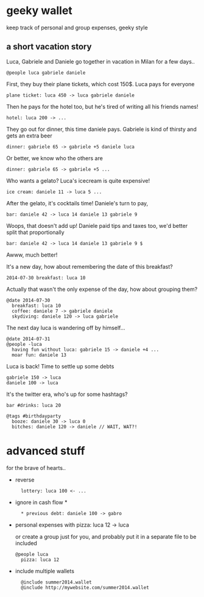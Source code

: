 # geeky wallet

keep track of personal and group expenses, geeky style

## a short vacation story

Luca, Gabriele and Daniele go together in vacation in Milan for a few days..

    @people luca gabriele daniele

First, they buy their plane tickets, which cost 150$. Luca pays for everyone
   
    plane ticket: luca 450 -> luca gabriele daniele

Then he pays for the hotel too, but he's tired of writing all his friends names!
    
    hotel: luca 200 -> ...

They go out for dinner, this time daniele pays. Gabriele is kind of thirsty and gets an extra beer
    
    dinner: gabriele 65 -> gabriele +5 daniele luca

Or better, we know who the others are 
    
    dinner: gabriele 65 -> gabriele +5 ...

Who wants a gelato? Luca's icecream is quite expensive!
    
    ice cream: daniele 11 -> luca 5 ...

After the gelato, it's cocktails time! Daniele's turn to pay,
    
    bar: daniele 42 -> luca 14 daniele 13 gabriele 9

Woops, that doesn't add up! Daniele paid tips and taxes too, we'd better split that proportionally

    bar: daniele 42 -> luca 14 daniele 13 gabriele 9 $

Awww, much better!

It's a new day, how about remembering the date of this breakfast?
    
    2014-07-30 breakfast: luca 10

Actually that wasn't the only expense of the day, how about grouping them?

    @date 2014-07-30
      breakfast: luca 10
      coffee: daniele 7 -> gabriele daniele
      skydiving: daniele 120 -> luca gabriele

The next day luca is wandering off by himself...

    @date 2014-07-31 
    @people -luca
      having fun without luca: gabriele 15 -> daniele +4 ...
      moar fun: daniele 13

Luca is back! Time to settle up some debts

    gabriele 150 -> luca
    daniele 100 -> luca

It's the twitter era, who's up for some hashtags?

    bar #drinks: luca 20
    
    @tags #birthdayparty
      booze: daniele 30 -> luca 0
      bitches: daniele 120 -> daniele // WAIT, WAT?!

advanced stuff
==============
for the brave of hearts..
- reverse
  
        lottery: luca 100 <- ...
  
- ignore in cash flow *
  
        * previous debt: daniele 100 -> gabro

- personal expenses with
        pizza: luca 12 -> luca

  or create a group just for you, and probably put it in a separate file to be included
  
      @people luca
        pizza: luca 12
      
- include multiple wallets
    
        @include summer2014.wallet
        @include http://mywebsite.com/summer2014.wallet    
